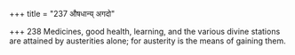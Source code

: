 +++
title = "237 औषधान्य् अगदो"

+++
238	Medicines, good health, learning, and the various divine stations are attained by austerities alone; for austerity is the means of gaining them.